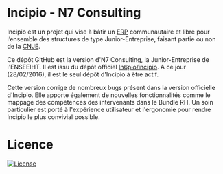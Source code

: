 # Incipio - N7 Consulting

Incipio est un projet qui vise à bâtir un [ERP](http://fr.wikipedia.org/wiki/Progiciel_de_gestion_int%C3%A9gr%C3%A9) communautaire et libre pour l’ensemble des structures de type Junior-Entreprise, faisant partie ou non de la [CNJE](http://www.junior-entreprises.com/).

Ce dépôt GitHub est la version d'N7 Consulting, la Junior-Entreprise de l'ENSEEIHT. Il est issu du dépôt officiel [In6pio/incipio](https://github.com/in6pio/Incipio/). A ce jour (28/02/2016), il est le seul dépôt d'Incipio à être actif.

Cette version corrige de nombreux bugs présent dans la version officielle d'Incipio. Elle apporte également de nouvelles fonctionnalités comme le mappage des compétences des intervenants dans le Bundle RH. Un soin particulier est porté à l'expérience utilisateur et l'ergonomie pour rendre Incipio le plus convivial possible.

# Licence

[![License](https://img.shields.io/badge/Licence-GNU%20AGPL-red.svg?style=flat-square)](LICENSE)



